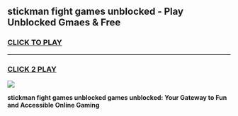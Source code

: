
## stickman fight games unblocked - Play Unblocked Gmaes & Free
<h3>
<a href="https://news.freeplayer.one?title=stickman_fight_games_unblocked&ref=16F">CLICK TO PLAY</a></h3>
<hr>

<h3>
<a href="https://news.freeplayer.one?title=stickman_fight_games_unblocked&ref=16F">CLICK 2 PLAY</a>
  
</h3>

<a href="https://news.freeplayer.one?title=stickman_fight_games_unblocked&ref=16F/"><img src="https://clearcache.store/games.png"></a>


**stickman fight games unblocked games unblocked: Your Gateway to Fun and Accessible Online Gaming**
